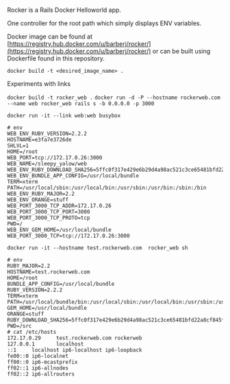 Rocker is a Rails Docker Helloworld app.

One controller for the root path which simply displays ENV variables.

Docker image can be found at [https://registry.hub.docker.com/u/barberj/rocker/](https://registry.hub.docker.com/u/barberj/rocker/)
or can be built using Dockerfile found in this repository.

`docker build -t <desired_image_name> .`


Experiments with links

`docker build -t rocker_web .`
`docker run -d -P --hostname rockerweb.com --name web rocker_web rails s -b 0.0.0.0 -p 3000`

`docker run -it --link web:web busybox`
```
# env
WEB_ENV_RUBY_VERSION=2.2.2
HOSTNAME=e3fa7e3726de
SHLVL=1
HOME=/root
WEB_PORT=tcp://172.17.0.26:3000
WEB_NAME=/sleepy_yalow/web
WEB_ENV_RUBY_DOWNLOAD_SHA256=5ffc0f317e429e6b29d4a98ac521c3ce65481bfd22a8cf845fa02a7b113d9b44
WEB_ENV_BUNDLE_APP_CONFIG=/usr/local/bundle
TERM=xterm
PATH=/usr/local/sbin:/usr/local/bin:/usr/sbin:/usr/bin:/sbin:/bin
WEB_ENV_RUBY_MAJOR=2.2
WEB_ENV_ORANGE=stuff
WEB_PORT_3000_TCP_ADDR=172.17.0.26
WEB_PORT_3000_TCP_PORT=3000
WEB_PORT_3000_TCP_PROTO=tcp
PWD=/
WEB_ENV_GEM_HOME=/usr/local/bundle
WEB_PORT_3000_TCP=tcp://172.17.0.26:3000
```

`docker run -it --hostname test.rockerweb.com  rocker_web sh`
```
# env
RUBY_MAJOR=2.2
HOSTNAME=test.rockerweb.com
HOME=/root
BUNDLE_APP_CONFIG=/usr/local/bundle
RUBY_VERSION=2.2.2
TERM=xterm
PATH=/usr/local/bundle/bin:/usr/local/sbin:/usr/local/bin:/usr/sbin:/usr/bin:/sbin:/bin
GEM_HOME=/usr/local/bundle
ORANGE=stuff
RUBY_DOWNLOAD_SHA256=5ffc0f317e429e6b29d4a98ac521c3ce65481bfd22a8cf845fa02a7b113d9b44
PWD=/src
# cat /etc/hosts
172.17.0.29     test.rockerweb.com rockerweb
127.0.0.1       localhost
::1     localhost ip6-localhost ip6-loopback
fe00::0 ip6-localnet
ff00::0 ip6-mcastprefix
ff02::1 ip6-allnodes
ff02::2 ip6-allrouters
```
